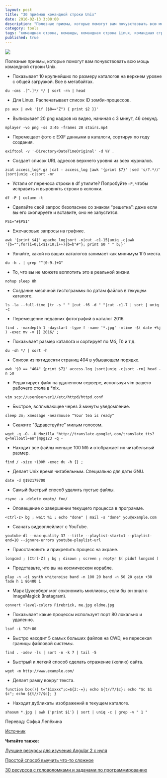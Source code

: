 ```yaml
---
layout: post
title: "30 приёмов командной строки Unix"
date: 2016-02-13 3:00:00
description: "Полезные приемы, которые помогут вам почувствовать всю мощь командной строки Unix."
category: tools
tags: "командная строка, команды, командная строка Linux, командная строка Unix, команды Linux, команды Unix"
published: true
---
```


<img src="http://theasder.github.io/img/hands.jpg" class="img-responsive" /><br />

Полезные приемы, которые помогут вам почувствовать всю мощь командной строки Unix.

<!-- more -->

* Показывает 10 крупнейших по размеру каталогов на верхнем уровне с общей загрузкой. Все в мегабайтах.

```
du -cms .[^.]*/ */ | sort -rn | head
```

* Для Linux. Распечатывает список ID зомби-процессов.

```
ps aux | awk '{if ($8=="Z") { print $2 }}'
```

* Выписывает 20 png кадров из видео, начиная с 3 минут, 46 секунд.

```
mplayer -vo png -ss 3:46 -frames 20 stairs.mp4
```

* Перемещает фото с EXIF данными в каталоги, сортируя по году создания.

```
exiftool -v '-Directory<DateTimeOriginal' -d %Y . 
```

* Создает список URL адресов верхнего уровня из всех журналов.

```
zcat access_log*.gz |cat - access_log |awk '{print $7}' |sed 's/?.*//' |sort|uniq -c|sort -nr 
```

* Устали от переноса строки в df утилите? Попробуйте `–P`, чтобы исправить и выровнять строки в колонки.

```
df -P | column -t
```

* Сделайте свой запрос безопаснее со знаком “решетка”: даже если вы его скопируете и вставите, оно не запустится. 

```
PS1="#$PS1" 
```

* Ежечасовые запросы на графике. 

```
awk '{print $4}' apache_log|sort -n|cut -c1-15|uniq -c|awk '{b="";for(i=0;i<$1/10;i++){b=b"#"}; print $0 " " b;}'
```

* Узнайте, какой из ваших каталогов занимает как минимум 1Гб места.

```
du -h . | grep "^[0-9.]+G"
```

* То, что вы не можете воплотить это в реальной жизни.

```
nohup sleep 8h 
```

* Создание месячной гистограммы по датам файлов в текущем каталоге.

```
ls -la --full-time |tr -s " " |cut -f6 -d " "|cut -c1-7 | sort | uniq -c
```

* Перемещение недавних фотографий в каталог 2016.

```
find . -maxdepth 1 -daystart -type f -name '*.jpg' -mtime -$( date +%j ) -exec mv -v {} 2016/ ; 
```

* Показывает размер каталога и сортирует по Мб, Гб и т.д.

```
du -sh */ | sort -h 
```

* Список из пятидесяти страниц 404 в убывающем порядке.

```
awk '$9 == "404" {print $7}' access.log |sort|uniq -c|sort -rn| head -n 50 
```

* Редактирует файл на удаленном сервере, используя vim вашего рабочего стола в *nix.

```
vim scp://user@server1//etc/httpd/httpd.conf
```

* Быстрое, всплывающее через 3 минуты уведомление.

```
sleep 3m; xmessage -nearmouse "Your tea is ready"
```

* Скажите "Здравствуйте" милым голосом.

```
wget -q -O- -U Mozilla "http://translate.google\.com/translate_tts?q=hello&tl=en"|mpg123 -q -
```

* Находит все файлы меньше 100 Мб и отображает их читабельный размер.

```
find / -size +100M -exec du -h {} ; 
```

* Делает Unix время читабельным. Специально для даты GNU.

```
date -d @192179700
```

* Самый быстрый способ удалить пустые файлы.

```
rsync -a -delete empty/ foo/
```

* Оповещение о завершении текущего процесса в программе.

```
<ctrl-z> bg ; wait %1 ; echo "done" | mail -s "done" you@example.com
```

* Скачать видеоплейлист с YouTube.

```
youtube-dl --max-quality 37 --title --playlist-start=1 --playlist-end=10 --ignore-errors youtube-playlist-url 
```

* Приостановить и прикрепить процесс на экране.

```
longcmd ; [Ctrl-Z] ; bg ; disown ; screen ; reptyr $( pidof longcmd ) 
```

* Представьте, что вы на космическом корабле.

```
play -n -c1 synth whitenoise band -n 100 20 band -n 50 20 gain +30 fade h 1 86400 1 
```

* Марк Цукерберг мог сэкономить миллионы, если бы он знал о ImageMagick (Instagram).

```
convert +level-colors Firebrick, me.jpg oldme.jpg
```

* Показывает какие процессы использует порт 80 локально и удаленно. 

```
lsof -i TCP:80
```

* Быстро находит 5 самых больших файлов на CWD, не пересекая границы файловой системы. 

```
find . -xdev -ls | sort -n -k 7 | tail -5 
```

* Быстрый и легкий способ сделать отражение (копию) сайта. 

```
wget -m http://www.example.com/ 
```

* Делает рамку вокруг текста.

```
function box(){ t="$1xxxx";c=${2:-=}; echo ${t//?/$c}; echo "$c $1 $c"; echo ${t//?/$c}; } 
```

* Находит дубликаты изображений в текущем каталоге.

```
shasum *.jpg | awk {'print $1'} | sort | uniq -c | grep -v " 1 " 
```

Перевод: Софья Лепёхина


[Источник](https://twitter.com/climagic)

**Читайте также:**

[Лучшие ресурсы для изучения Angular 2 с нуля](http://theasder.github.io/learning/2016/02/08/Best-Resources-for-Learning-Angular2-from-Scratch.html)

[Простой способ выучить что-то сложное](http://theasder.github.io/learning/2016/01/30/the-easy-way-to-learn-hard-stuff.html)

[30 ресурсов с головоломками и задачами по программированию](http://theasder.github.io/learning/2016/01/21/where-can-I-find-programming-puzzles-and-challenges.html)


